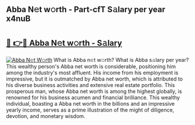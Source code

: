 ## Abba N𝚎t w𝚘rth - Part-cfT S𝚊lary per year x4nuB

# <h2><a href="http://gc44vou.nevu.top/?p=Abba">🔗 👉🔴 Abba N𝚎t w𝚘rth - S𝚊lary</a></h2>

[![Abba N𝚎t W𝚘rth](https://i.imgur.com/Oavwk0R.jpeg)](http://gc44vou.nevu.top/?p=Abba)
What is Abba n𝚎t w𝚘rth? What is Abba s𝚊lary per year?
This wealthy person's Abba net worth is considerable, positioning him among the industry's most affluent. His income from his employment is impressive, but it is outmatched by Abba net worth, which is attributed to his diverse business activities and extensive real estate portfolio. This prosperous man, whose Abba net worth is among the highest globally, is renowned for his business acumen and financial brilliance. This wealthy individual, boasting a Abba net worth in the billions and an impressive yearly income, serves as a prime illustration of the might of diligence, devotion, and monetary wisdom.
